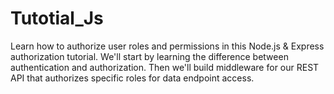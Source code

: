 # Tutotial_Js
 Learn how to authorize user roles and permissions in this Node.js &amp; Express authorization tutorial. We'll start by learning the difference between authentication and authorization. Then we'll build middleware for our REST API that authorizes specific roles for data endpoint access.
